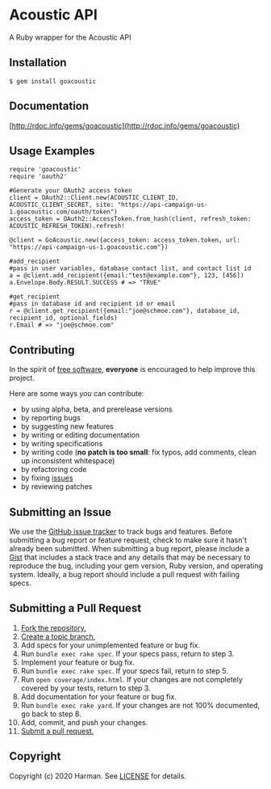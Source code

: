 # Acoustic API
A Ruby wrapper for the Acoustic API

## Installation

    $ gem install goacoustic

## Documentation

[http://rdoc.info/gems/goacoustic](http://rdoc.info/gems/goacoustic)


## Usage Examples
    require 'goacoustic'
    require 'oauth2'

    #Generate your OAuth2 access token
    client = OAuth2::Client.new(ACOUSTIC_CLIENT_ID, ACOUSTIC_CLIENT_SECRET, site: "https://api-campaign-us-1.goacoustic.com/oauth/token")
    access_token = OAuth2::AccessToken.from_hash(client, refresh_token: ACOUSTIC_REFRESH_TOKEN).refresh!

    @client = GoAcoustic.new({access_token: access_token.token, url: "https://api-campaign-us-1.goacoustic.com"})

    #add_recipient
    #pass in user variables, database contact list, and contact list id
    a = @client.add_recipient({email:"test@example.com"}, 123, [456])
    a.Envelope.Body.RESULT.SUCCESS # => "TRUE"

    #get_recipient
    #pass in database id and recipient id or email
    r = @client.get_recipient({email:"joe@schmoe.com"}, database_id, recipient_id, optional_fields)
    r.Email # => "joe@schmoe.com"

## Contributing
In the spirit of [free software][free-sw], **everyone** is encouraged to help improve
this project.

[free-sw]: http://www.fsf.org/licensing/essays/free-sw.html

Here are some ways *you* can contribute:

* by using alpha, beta, and prerelease versions
* by reporting bugs
* by suggesting new features
* by writing or editing documentation
* by writing specifications
* by writing code (**no patch is too small**: fix typos, add comments, clean up
  inconsistent whitespace)
* by refactoring code
* by fixing [issues][]
* by reviewing patches

[issues]: http://github.com/harman-signal-processing/goacoustic/issues

## Submitting an Issue
We use the [GitHub issue tracker][issues] to track bugs and features. Before
submitting a bug report or feature request, check to make sure it hasn't
already been submitted. When submitting a bug report, please include a [Gist][]
that includes a stack trace and any details that may be necessary to reproduce
the bug, including your gem version, Ruby version, and operating system.
Ideally, a bug report should include a pull request with failing specs.

[gist]: https://gist.github.com/

## Submitting a Pull Request
1. [Fork the repository.][fork]
2. [Create a topic branch.][branch]
3. Add specs for your unimplemented feature or bug fix.
4. Run `bundle exec rake spec`. If your specs pass, return to step 3.
5. Implement your feature or bug fix.
6. Run `bundle exec rake spec`. If your specs fail, return to step 5.
7. Run `open coverage/index.html`. If your changes are not completely covered
   by your tests, return to step 3.
8. Add documentation for your feature or bug fix.
9. Run `bundle exec rake yard`. If your changes are not 100% documented, go
   back to step 8.
10. Add, commit, and push your changes.
11. [Submit a pull request.][pr]

[fork]: http://help.github.com/fork-a-repo/
[branch]: http://learn.github.com/p/branching.html
[pr]: http://help.github.com/send-pull-requests/

## Copyright
Copyright (c) 2020 Harman. See [LICENSE][] for details.

[license]: https://github.com/harman-signal-processing/goacoustic/blob/master/LICENSE.md

